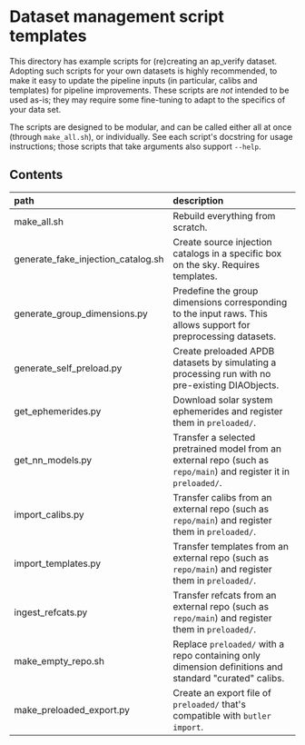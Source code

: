 Dataset management script templates
===================================

This directory has example scripts for (re)creating an ap_verify dataset.
Adopting such scripts for your own datasets is highly recommended, to make it easy to update the pipeline inputs (in particular, calibs and templates) for pipeline improvements.
These scripts are *not* intended to be used as-is; they may require some fine-tuning to adapt to the specifics of your data set.

The scripts are designed to be modular, and can be called either all at once (through `make_all.sh`), or individually.
See each script's docstring for usage instructions; those scripts that take arguments also support `--help`.

Contents
--------
path                               | description
:----------------------------------|:-----------------------------
make_all.sh                        | Rebuild everything from scratch.
generate_fake_injection_catalog.sh | Create source injection catalogs in a specific box on the sky. Requires templates.
generate_group_dimensions.py       | Predefine the group dimensions corresponding to the input raws. This allows support for preprocessing datasets.
generate_self_preload.py           | Create preloaded APDB datasets by simulating a processing run with no pre-existing DIAObjects.
get_ephemerides.py                 | Download solar system ephemerides and register them in `preloaded/`.
get_nn_models.py                   | Transfer a selected pretrained model from an external repo (such as `repo/main`) and register it in `preloaded/`.
import_calibs.py                   | Transfer calibs from an external repo (such as `repo/main`) and register them in `preloaded/`.
import_templates.py                | Transfer templates from an external repo (such as `repo/main`) and register them in `preloaded/`.
ingest_refcats.py                  | Transfer refcats from an external repo (such as `repo/main`) and register them in `preloaded/`.
make_empty_repo.sh                 | Replace `preloaded/` with a repo containing only dimension definitions and standard "curated" calibs.
make_preloaded_export.py           | Create an export file of `preloaded/` that's compatible with `butler import`.
